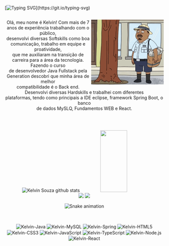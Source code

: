 [![Typing SVG](https://readme-typing-svg.herokuapp.com/?color=09D6C1&size=35&center=true&vCenter=true&width=1000&lines=Olá,+bem+vindo+ao+meu+GitHub!;Desenvolvedor+Java!)](https://git.io/typing-svg)

##

<img align="right" src="gif.gif" alt="drawing" width="230"/>

<p align="center">Olá, meu nome é Kelvin! Com mais de 7 anos de experiência trabalhando com o público, <br>
desenvolvi diversas Softskills como boa comunicação, trabalho em equipe e proatividade, <br>
que me auxiliaram na transição de carreira para a área da tecnologia. Fazendo o curso <br>
de desenvolvedor Java Fullstack pela Generation descobri que minha área de melhor <br>
compatibilidade é o Back end. Desenvolvi diversas Hardskills e trabalhei com diferentes <br>
plataformas, tendo como principais a IDE eclipse, framework Spring Boot, o banco <br>
de dados MySLQ, Fundamentos WEB e React.</p><br>

##

<div align="center">
  <img width="49%" height="195px" src="https://github-readme-stats.vercel.app/api?username=KeelvinW&show_icons=true&count_private=true&hide_border=true&title_color=09D6C1&icon_color=E0FFFF&text_color=09D6C1&bg_color=0d1117" alt="Kelvin Souza github stats" /> 
  <img width="41%" height="195px" src="https://github-readme-stats.vercel.app/api/top-langs/?username=KeelvinW&layout=compact&hide_border=true&title_color=09D6C1&text_color=40E0D0&bg_color=0d1117" />
</div>

<div align="center"> 
  <a href="https://www.linkedin.com/in/kelvin-souza-/" target="_blank"><img src="https://img.shields.io/badge/LinkedIn-09D6C1?style=for-the-badge&logo=linkedin&logoColor=white" target="_blank"></a>
    <a href="mailto:keelvin.w@hotmail.com" target="_blank"><img src="https://img.shields.io/badge/Microsoft_Outlook-09D6C1?style=for-the-badge&logo=microsoft-outlook&logoColor=white" target="_blank"></a>

![Snake animation](https://github.com/KeelvinW/KeelvinW/blob/output/github-contribution-grid-snake.svg)  
  
## 
  
</div>                                                                                                                                                  

<div style="display: inline_block" align="center"><br>
  <img align="center" alt="Kelvin-Java" height="30" width="40" src="https://cdn.jsdelivr.net/gh/devicons/devicon/icons/java/java-original.svg" />
  <img align="center" alt="Kelvin-MySQL" height="30" width="40" src="https://cdn.jsdelivr.net/gh/devicons/devicon/icons/mysql/mysql-original.svg" />
  <img align="center" alt="Kelvin-Spring" height="30" width="40" src="https://cdn.jsdelivr.net/gh/devicons/devicon/icons/spring/spring-original.svg" />
  <img align="center" alt="Kelvin-HTML5" height="30" width="40" src="https://cdn.jsdelivr.net/gh/devicons/devicon/icons/html5/html5-original.svg" />
  <img align="center" alt="Kelvin-CSS3" height="30" width="40" src="https://cdn.jsdelivr.net/gh/devicons/devicon/icons/css3/css3-original.svg" />
  <img align="center" alt="Kelvin-JavaScript" height="30" width="40" src="https://cdn.jsdelivr.net/gh/devicons/devicon/icons/javascript/javascript-plain.svg" />
  <img align="center" alt="Kelvin-TypeScript" height="30" width="40" src="https://cdn.jsdelivr.net/gh/devicons/devicon/icons/typescript/typescript-plain.svg" />
  <img align="center" alt="Kelvin-Node.js" height="30" width="40" src="https://cdn.jsdelivr.net/gh/devicons/devicon/icons/nodejs/nodejs-original.svg" />
  <img align="center" alt="Kelvin-React" height="30" width="40" src="https://cdn.jsdelivr.net/gh/devicons/devicon/icons/react/react-original.svg" />
</div>

